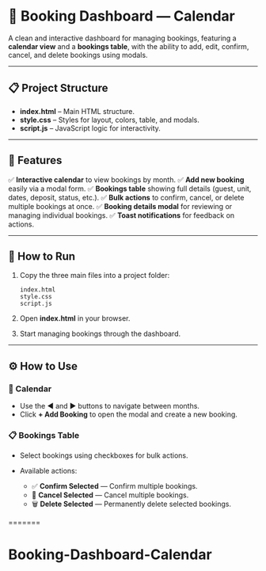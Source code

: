 # 🏨 Booking Dashboard — Calendar

A clean and interactive dashboard for managing bookings, featuring a **calendar view** and a **bookings table**, with the ability to add, edit, confirm, cancel, and delete bookings using modals.

---

## 📋 Project Structure

* **index.html** – Main HTML structure.
* **style.css** – Styles for layout, colors, table, and modals.
* **script.js** – JavaScript logic for interactivity.

---

## 🧩 Features

✅ **Interactive calendar** to view bookings by month.
✅ **Add new booking** easily via a modal form.
✅ **Bookings table** showing full details (guest, unit, dates, deposit, status, etc.).
✅ **Bulk actions** to confirm, cancel, or delete multiple bookings at once.
✅ **Booking details modal** for reviewing or managing individual bookings.
✅ **Toast notifications** for feedback on actions.

---

## 🧠 How to Run

1. Copy the three main files into a project folder:

   ```
   index.html
   style.css
   script.js
   ```
2. Open **index.html** in your browser.
3. Start managing bookings through the dashboard.

---

## ⚙️ How to Use

### 📅 Calendar

* Use the ◀ and ▶ buttons to navigate between months.
* Click **+ Add Booking** to open the modal and create a new booking.

### 📋 Bookings Table

* Select bookings using checkboxes for bulk actions.
* Available actions:

  * ✅ **Confirm Selected** — Confirm multiple bookings.
  * 🚫 **Cancel Selected** — Cancel multiple bookings.
  * 🗑️ **Delete Selected** — Permanently delete selected bookings.


=======
# Booking-Dashboard-Calendar

